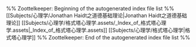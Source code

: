 %% Zoottelkeeper: Beginning of the autogenerated index file list  %%
 [[Subjects/心理学/Jonathan Haidt之道德基础理论|Jonathan Haidt之道德基础理论]]
 [[Subjects/心理学/格式塔心理学.assets/_Index_of_格式塔心理学.assets|_Index_of_格式塔心理学.assets]]
 [[Subjects/心理学/格式塔心理学|格式塔心理学]]
%% Zoottelkeeper: End of the autogenerated index file list  %%
